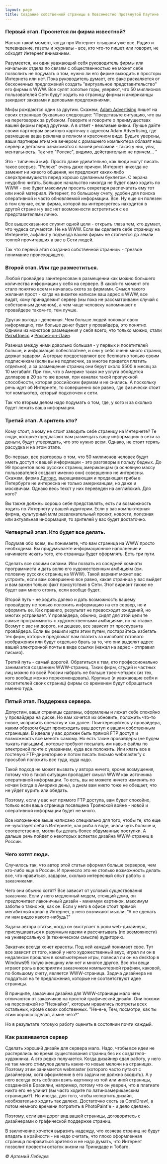 ```yaml
---
layout: page
title: Создание собственной страницы в Повсеместно Протянутой Паутине (ППП)
---
```


### Первый этап. Проснется ли фирма известной?
Настал такой момент, когда про Интернет слышали уже все. Радио и телевидение, газеты и журналы - все, кто что-то пишет или говорит, не обходят Интернет вниманием.

Разумеется, ни один уважающий себя руководитель фирмы или начальник отдела по связям с общественностью не может себе позволить не подумать о том, нужно ли его фирме выходить в просторы Интернета или нет. Пока руководитель думает, его факс раскаляется от бесконечных предложений создать "виртуальное представительство" его фирмы в WWW. Все сулят золотые горы, уверяют, что 50 миллионов пользователей Сети будут ходить на страницу фирмы и американцы закидают заказами и деловыми предложениями.

Мифы рождаются один за другим. Скажем, [Adam Advertising](http://www.adam.ru) пишет на своих страницах буквально следюущее: "Представьте ситуацию, что вы на переговорах за рубежом. Говорите и говорите о преимуществах вашей фирмы перед другими. А в ответ - вежливые кивки. Лучше дайте своим партнерам визитную карточку с адресом Adam Advertising, где размещена ваша реклама в полном и красочном виде. Будьте уверены, ваши партнеры этим же вечером с домашнего компьютера облазят наш сервер и детально ознакомятся с вашей рекламой - такая у них, увы, ментальность. Так что "Ролекс", видимо, действительно не причем... "

Это - типичный миф. Просто даже удивительно, как люди могут писать такое всерьез. "Ролекс" очень даже причем. Интернет никогда не заменит ни живого общения, ни предложит каких-либо сверхпреимуществ перед хорошо сделанным буклетом. С экрана неудобно читать. Большое начальство никогда не будет само ходить по WWW - оно будет максимум просить секретаря распечатать ему тот или иной материал. Интернет, по большому счету, удобен для поиска оперативной и часто обновляемой информации. Все. Ну еще он полезен в том случае, если фирма, которой вы интересуетесь находится в другой стране и у вас нет возможности встретиться с ее представителями лично.

Все вышесказанное служит одной цели - открыть глаза тем, кто думает, что чудеса случаются. Не на WWW. Если вы сделаете себе страницу на Интернете, асфальт у подъезда вашей фирмы не стопчется до земли толпой прочитавших а вас в Сети людей.

Так что первый этап создания собственной страницы - трезвое понимание происходящего.

### Второй этап. Или где разместиться.
Любой провайдер заинтересован в размещении как можно большего количества информации у себя на сервере. В какой-то момент это стало понятно всем и началась охота за фирмами. Смысл такого желания прост - кагда на визитке написан ваш адрес в WWW, все видят, кому принадлежит сервер (мы пока не рассматриваем случай с собственным доменом), а чем чаще человеку напоминают о провайдере таком-то, тем лучше.

Другая выгода - денежная. Чем больше людей положат свою информацию, тем больше денег будет у провайдера, это понятно. Одними из монстров размещения у себя всего, что только можно, стали [РитмПресс](http://www.ritmpress.ru) и [Россия-он-Лайн](http://www.online.ru).

Разница между ними довольно большая - у первых и посетителей больше, и информация побесплатнее, и они у себя очень много страниц держат задаром. А вторые предоставляют все бесплатно только своим подписчикам (если вы не подписчик, за многое придется платить отдельно), а за размещение страниц они берут около $500 в месяц за 10 мегабайт. При том, что в Америке такая же услуга обойдется долларов в 20 за то же время, при каналах такой пропускной способности, которая российским фирмам и не снились. А поскольку речь идет об Интернете, то совершенно все равно, где физически стоит тот компьютер, который подключен к сети.

Так что вторым делом надо подумать о том, где, у кого и за сколько будет лежать ваша информация.

### Третий этап. А зритель кто?
Кому стоит, а кому не стоит заводить себе страницу на Интернете? Те люди, которые предлагают вам размещать вашу информацию в сети за деньги, будут утверждать, что это нужно всем. Однако, не стоит терять рассудка и на этом этапе.

Во-первых, все разговоры о том, что 50 миллионов человек будут иметь доступ к вашей информации - это разговоры в пользу бедных. До 99 процентов всех русских страниц американцам (а основную массу пользователей создают именно они) совершенно не интересны. Скажем, фирма [Дигрис](http://www.madein.ru/digris), выращивающая и продающая грибы в Петербурге не интересна не только американцам, но даже и москвичам. Однако весь текст у них переведен на английский. Для кого?

Вы также должны хорошо себе представлять, есть ли возможность ходить по Интернету у вашей аудитории. Если у вас компьютерная фирма, культурный млм развлекательный проект, новости, полезная или актуальная информация, то зрителей у вас будет достаточно.

### Четвертый этап. Кто будет все делать.
Подумав обо всем, вы понимаете, что вам страница на WWW просто необходима. Вы придумываете информационное наполнение и начинаете искать того, кто страницы будет оформлять. Есть три пути.

Сделать все своими силами. Или позвать из соседней комнаты программиста и дать волю его художественным амбициям (см. половину русских страниц на WWW). Такой вариант может вас устроить, если вам совершенно все равно, какая страница у вас выйдет и вам важен только факт присутствия в Сети. Этот вириант также не будет вам много стоить, если вообще будет.

Второй путь - не ходить далеко и дать возможность вашему провайдеру не только положить информацию на его сервер, но и оформить ее. Как правило, результат не превосходит ожиданий, но многих устраивает. У провайдера, обычно, сидят для этой цели те самые программисты с художественными амбициями, но на ставке. Возмут с вас ни дорого, ни дешево, все зависит от прескуранта провайдера. Если вы решили идти этим путем, постарайтесь избегать тех фирм, которые предложат вам платить за килобайт готового изображения или будут отдельно брать за то, что они выделят адрес вашей электронной почты в виде ссылки (нажал на адрес - отправил письмо).

Третий путь - самый дорогой. Обратиться к тем, кто профессионально занимается созданием WWW-страниц. Таких фирм, студий и частных лиц можно по всей России набрать не больше трех-четырех (из тех, кого вообще можно порекомендовать). Крупные (и уважающие себя и посетителей своих страниц) фирмы со временем будут обращаться именно туда.

### Пятый этап. Поддержка сервера.
Допустим, ваши страницы сделаны, оформлены и лежат себе спокойно у провайдера на диске. Но вам хочется их обновить, положить что-то новое, исправить опечатку и так далее. Поинтересуйтесь у провайдера, каким образом будет происходить ваш доступ к вашим собственным страницам. В идеале у вас должен быть прямой FTP доступ и возможность все менять самому. Но есть такие провайдеры (не будем тыкать пальцами), которые требуют посылать им навые файлы по электроной почте с указанием, куда все положить. Или клать все в гостевую FTP-директорию и потом писать письмо webmaster'у с просьбой положить все туда, куда надо.

Такой подход не может вызвать у автора ничего, кроме возмущения, потому что в такой ситуации пропадает смысл WWW как источника оперативной информации. То есть, вы не можете ничего изменять по ночам (когда в Америке день), а днем вам никто тоже не обещает, что не уйдет курить или обедать.

Поэтому, если у вас нет прямого FTP доступа, вам будет спокойно, только если ваша страница посвящена Троянской войне - новой и оперативной информации будет не много.

Все изложенное выше написано специально для того, чтобы те, кто еще не чувствует себя в Интернете, как рыба в воде, знали чуть больше и, соответственно, могли бы делать более обдуманные поступки. А дальше речь пойдет о некоторых аспектах дизайна WWW-страниц в России.

### Чего хотят люди.
Случилось так, что автор этой статьи оформил больше серверов, чем кто-либо еще в России. И принесло это не столько возможность делать все, что нравиться, задаром, сколько интересный опыт работы с заказчиками.

Чего они обычно хотят? Все зависит от условий существования заказчика. Если у него медленный модем, стоящий дома, он предпочитает лаконичный дизайн - минимум картинок, максимум заботы о таких же, как он. Если у него в офисе стоит прямой мегабитный канал в Интернет, у него возникают мысли: "А не сделать ли нам видео какого-нибудь?"

Задача автора статьи, когда он выступает в роли web-дизайнера, прислушиваться к разумным идеям и рассчитывать (по возможности) на универсальную (в техническом смысле) аудиторию.

Заказчик всегда хочет красоты. Под ней каждый понимает свое. Тут все зависит от того, какой у него художественный вкус, играл ли он в недалеком прошлом в компьютерные игры, повесил ли он на desktop в Windows95 голую женщину или нет и многое другое. Все эти вещи играют роль в восприятии заказчиком компьютерной графики, каковой, по большому счету, является WWW-страница. Задача дизайнера не поддаться на те предложения, которые не соответствуют идее страницы.

В принципе, заказчики дизайна для WWW-страницы мало чем отличаются от заказчиков на простой графический дизайн. Они похожи на персонажей из "Незнайки", которым нравились портреты всех остальных, кроме своих собственных. "Не-е-е, Тем, посмотри, как ты этим хорошо сделал, а мне чего?"

Но в результате готовую работу оценить в состоянии почти каждый.

### Как развивается сервер
Сделать хороший дизайн для сервера мало. Надо, чтобы все идеи не растерялись во время существования страниц без их создателя-художника. А это редко получается. Когда дизайнер сдал работу, у него не так много стимулов делать какие-то новые мелочи на страницах. Поэтому этим занимается webmaster (которого часто путают с дизайнером, хотя оформление в его задачи не должно входить). А у него всегда есть соблазн взять картинку из той или иной страницы, созданной в Бразилии, например, потому что он уверен, что в плагиате никто его не уличит (вы часто ходите по латиноамериканским страницам?). Но иногда, для того, чтобы испортить дизайн, необязательно ходить так далеко. Достаточно сесть за CorelDraw!, а потом немного времени потратить в PhotoPaint'е - и дело сделано.

Поэтому, если вам дорог вид вашей страницы, договоритесь с дизайнерами о графической поддержке страниц.

В заключение хочется выразить надежду, что хозяева страниц не будут впадать в крайности - не надо считать, что плохо оформленная страница понравиться зрителю и не надо думать, что Интернет позволит провести остаток жизни на Тринидаде и Тобаго.

*&copy; Артемий Лебедев*
